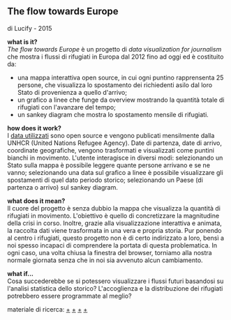 ## The flow towards Europe <br>
di Lucify - 2015

<!--- immagine --->

**what is it?**<br> *The flow towards Europe* è un progetto di *data visualization for journalism* che mostra i flussi di rifugiati in Europa dal 2012 fino ad oggi ed è costituito da:
- una mappa interattiva open source, in cui ogni puntino rapprensenta 25 persone, che visualizza lo spostamento dei richiedenti asilo dal loro Stato di provenienza a quello d'arrivo;
- un grafico a linee che funge da overview mostrando la quantità totale di rifugiati con l'avanzare del tempo;
- un sankey diagram che mostra lo spostamento mensile di rifugiati.

**how does it work?**<br>I [data utilizzati](http://popstats.unhcr.org/en/asylum_seekers_monthly) sono open source e vengono publicati mensilmente dalla UNHCR (United Nations Refugee Agency). Date di partenza, date di arrivo, coordinate geografiche, vengono trasformati e visualizzati come puntini bianchi in movimento. L'utente interagisce in diversi modi: selezionando un Stato sulla mappa è possibile leggere quante persone arrivano e se ne vanno; selezionando una data sul grafico a linee è possibile visualizzare gli spostamenti di quel dato periodo storico; selezionando un Paese (di partenza o arrivo) sul sankey diagram.

**what does it mean?**<br>Il cuore del progetto è senza dubbio la mappa che visualizza la quantità di rifugiati in movimento. L'obiettivo è quello di concretizzare la magnitudine della crisi in corso. Inoltre, grazie alla visualizzazione interattiva e animata, la raccolta dati viene trasformata in una vera e propria storia. Pur ponendo al centro i rifugiati, questo progetto non è di certo indirizzato a loro, bensì a noi spesso incapaci di comprendere la portata di questa problematica. In ogni caso, una volta chiusa la finestra del browser, torniamo alla nostra normale giornata senza che in noi sia avvenuto alcun cambiamento.  

**what if...**<br>Cosa succederebbe se si potessero visualizzare i flussi futuri basandosi su l'analisi statistica dello storico? L'accoglienza e la distribuzione dei rifugiati potrebbero essere programmate al meglio?

materiale di ricerca: [+](https://www.lucify.com/the-flow-towards-europe/) [+](https://blog.lucify.com/a-novel-visualisation-of-the-refugee-crisis-565e40ab5a50) [+](https://trello.com/c/UdsU0lq6/85-the-flow-towards-europe-visualising-the-flow-of-asylum-seekers-to-european-countries) [+](https://www.youtube.com/watch?v=9MRA40-WkXg)
